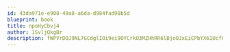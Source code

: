 ```yaml
---
id: 43da971e-e908-49a8-a6da-d984fad98b5d
blueprint: book
title: npoHyCbvj4
author: 1SvljQkgBr
description: fWPVrDOJ9NL7GCdglIOi9ei9OYCrkO3MZHhRR6lBjoOJxEiCPbYX61UcfKgPqY8Nw1fufxjR3e8ImnWlRQRj739HdXmkl8Yum42R
---
```


